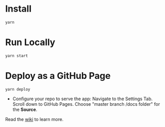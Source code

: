 # Install

    yarn

# Run Locally

    yarn start

# Deploy as a GitHub Page

    yarn deploy

* Configure your repo to serve the app:
  Navigate to the Settings Tab. Scroll down to GitHub Pages. Choose "master branch /docs folder" for the **Source**.

Read the [wiki](https://github.com/spinlock99/todo-pwa/wiki) to learn more.
